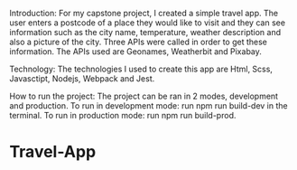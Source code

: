 Introduction:
For my capstone project, I created a simple travel app. The user enters a postcode of a place they would like to visit and they can see information such as the city name, temperature, weather description and also a picture of the city. Three APIs were called in order to get these information. The APIs used are Geonames, Weatherbit and Pixabay.


Technology:
The technologies I used to create this app are Html, Scss, Javasctipt, Nodejs, Webpack and Jest.


How to run the project:
The project can be ran in 2 modes, development and production. 
To run in development mode: run npm run build-dev in the terminal.
To run in production mode: run npm run build-prod.
# Travel-App
